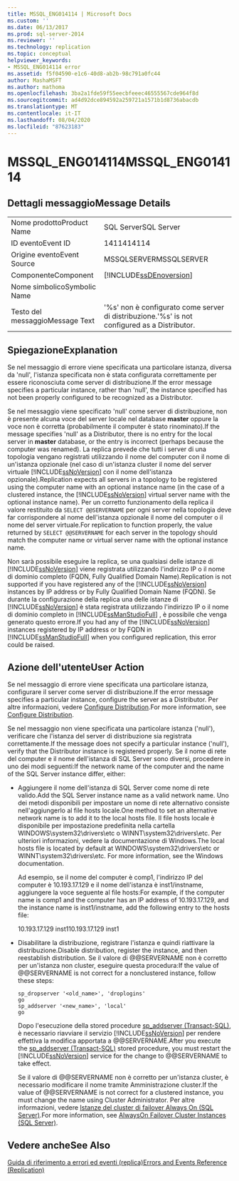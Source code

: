 ```yaml
---
title: MSSQL_ENG014114 | Microsoft Docs
ms.custom: ''
ms.date: 06/13/2017
ms.prod: sql-server-2014
ms.reviewer: ''
ms.technology: replication
ms.topic: conceptual
helpviewer_keywords:
- MSSQL_ENG014114 error
ms.assetid: f5f04590-e1c6-40d8-ab2b-98c791a0fc44
author: MashaMSFT
ms.author: mathoma
ms.openlocfilehash: 3ba2a1fde59f55eecbfeeec46555567cde964f8d
ms.sourcegitcommit: ad4d92dce894592a259721a1571b1d8736abacdb
ms.translationtype: MT
ms.contentlocale: it-IT
ms.lasthandoff: 08/04/2020
ms.locfileid: "87623183"
---
```

# <a name="mssql_eng014114"></a><span data-ttu-id="9009e-102">MSSQL_ENG014114</span><span class="sxs-lookup"><span data-stu-id="9009e-102">MSSQL_ENG014114</span></span>
    
## <a name="message-details"></a><span data-ttu-id="9009e-103">Dettagli messaggio</span><span class="sxs-lookup"><span data-stu-id="9009e-103">Message Details</span></span>  
  
|||  
|-|-|  
|<span data-ttu-id="9009e-104">Nome prodotto</span><span class="sxs-lookup"><span data-stu-id="9009e-104">Product Name</span></span>|<span data-ttu-id="9009e-105">SQL Server</span><span class="sxs-lookup"><span data-stu-id="9009e-105">SQL Server</span></span>|  
|<span data-ttu-id="9009e-106">ID evento</span><span class="sxs-lookup"><span data-stu-id="9009e-106">Event ID</span></span>|<span data-ttu-id="9009e-107">14114</span><span class="sxs-lookup"><span data-stu-id="9009e-107">14114</span></span>|  
|<span data-ttu-id="9009e-108">Origine evento</span><span class="sxs-lookup"><span data-stu-id="9009e-108">Event Source</span></span>|<span data-ttu-id="9009e-109">MSSQLSERVER</span><span class="sxs-lookup"><span data-stu-id="9009e-109">MSSQLSERVER</span></span>|  
|<span data-ttu-id="9009e-110">Componente</span><span class="sxs-lookup"><span data-stu-id="9009e-110">Component</span></span>|[!INCLUDE[ssDEnoversion](../../includes/ssdenoversion-md.md)]|  
|<span data-ttu-id="9009e-111">Nome simbolico</span><span class="sxs-lookup"><span data-stu-id="9009e-111">Symbolic Name</span></span>||  
|<span data-ttu-id="9009e-112">Testo del messaggio</span><span class="sxs-lookup"><span data-stu-id="9009e-112">Message Text</span></span>|<span data-ttu-id="9009e-113">'%s' non è configurato come server di distribuzione.</span><span class="sxs-lookup"><span data-stu-id="9009e-113">'%s' is not configured as a Distributor.</span></span>|  
  
## <a name="explanation"></a><span data-ttu-id="9009e-114">Spiegazione</span><span class="sxs-lookup"><span data-stu-id="9009e-114">Explanation</span></span>  
 <span data-ttu-id="9009e-115">Se nel messaggio di errore viene specificata una particolare istanza, diversa da 'null', l'istanza specificata non è stata configurata correttamente per essere riconosciuta come server di distribuzione.</span><span class="sxs-lookup"><span data-stu-id="9009e-115">If the error message specifies a particular instance, rather than 'null', the instance specified has not been properly configured to be recognized as a Distributor.</span></span>  
  
 <span data-ttu-id="9009e-116">Se nel messaggio viene specificato 'null' come server di distribuzione, non è presente alcuna voce del server locale nel database **master** oppure la voce non è corretta (probabilmente il computer è stato rinominato).</span><span class="sxs-lookup"><span data-stu-id="9009e-116">If the message specifies 'null' as a Distributor, there is no entry for the local server in **master** database, or the entry is incorrect (perhaps because the computer was renamed).</span></span> <span data-ttu-id="9009e-117">La replica prevede che tutti i server di una topologia vengano registrati utilizzando il nome del computer con il nome di un'istanza opzionale (nel caso di un'istanza cluster il nome del server virtuale [!INCLUDE[ssNoVersion](../../includes/ssnoversion-md.md)] con il nome dell'istanza opzionale).</span><span class="sxs-lookup"><span data-stu-id="9009e-117">Replication expects all servers in a topology to be registered using the computer name with an optional instance name (in the case of a clustered instance, the [!INCLUDE[ssNoVersion](../../includes/ssnoversion-md.md)] virtual server name with the optional instance name).</span></span> <span data-ttu-id="9009e-118">Per un corretto funzionamento della replica il valore restituito da `SELECT @@SERVERNAME` per ogni server nella topologia deve far corrispondere al nome dell'istanza opzionale il nome del computer o il nome del server virtuale.</span><span class="sxs-lookup"><span data-stu-id="9009e-118">For replication to function properly, the value returned by `SELECT @@SERVERNAME` for each server in the topology should match the computer name or virtual server name with the optional instance name.</span></span>  
  
 <span data-ttu-id="9009e-119">Non sarà possibile eseguire la replica, se una qualsiasi delle istanze di [!INCLUDE[ssNoVersion](../../includes/ssnoversion-md.md)] viene registrata utilizzando l'indirizzo IP o il nome di dominio completo (FQDN, Fully Qualified Domain Name).</span><span class="sxs-lookup"><span data-stu-id="9009e-119">Replication is not supported if you have registered any of the [!INCLUDE[ssNoVersion](../../includes/ssnoversion-md.md)] instances by IP address or by Fully Qualified Domain Name (FQDN).</span></span> <span data-ttu-id="9009e-120">Se durante la configurazione della replica una delle istanze di [!INCLUDE[ssNoVersion](../../includes/ssnoversion-md.md)] è stata registrata utilizzando l'indirizzo IP o il nome di dominio completo in [!INCLUDE[ssManStudioFull](../../includes/ssmanstudiofull-md.md)] , è possibile che venga generato questo errore.</span><span class="sxs-lookup"><span data-stu-id="9009e-120">If you had any of the [!INCLUDE[ssNoVersion](../../includes/ssnoversion-md.md)] instances registered by IP address or by FQDN in [!INCLUDE[ssManStudioFull](../../includes/ssmanstudiofull-md.md)] when you configured replication, this error could be raised.</span></span>  
  
## <a name="user-action"></a><span data-ttu-id="9009e-121">Azione dell'utente</span><span class="sxs-lookup"><span data-stu-id="9009e-121">User Action</span></span>  
 <span data-ttu-id="9009e-122">Se nel messaggio di errore viene specificata una particolare istanza, configurare il server come server di distribuzione.</span><span class="sxs-lookup"><span data-stu-id="9009e-122">If the error message specifies a particular instance, configure the server as a Distributor.</span></span> <span data-ttu-id="9009e-123">Per altre informazioni, vedere [Configure Distribution](configure-distribution.md).</span><span class="sxs-lookup"><span data-stu-id="9009e-123">For more information, see [Configure Distribution](configure-distribution.md).</span></span>  
  
 <span data-ttu-id="9009e-124">Se nel messaggio non viene specificata una particolare istanza ('null'), verificare che l'istanza del server di distribuzione sia registrata correttamente.</span><span class="sxs-lookup"><span data-stu-id="9009e-124">If the message does not specify a particular instance ('null'), verify that the Distributor instance is registered properly.</span></span> <span data-ttu-id="9009e-125">Se il nome di rete del computer e il nome dell'istanza di SQL Server sono diversi, procedere in uno dei modi seguenti:</span><span class="sxs-lookup"><span data-stu-id="9009e-125">If the network name of the computer and the name of the SQL Server instance differ, either:</span></span>  
  
-   <span data-ttu-id="9009e-126">Aggiungere il nome dell'istanza di SQL Server come nome di rete valido.</span><span class="sxs-lookup"><span data-stu-id="9009e-126">Add the SQL Server instance name as a valid network name.</span></span> <span data-ttu-id="9009e-127">Uno dei metodi disponibili per impostare un nome di rete alternativo consiste nell'aggiungerlo al file hosts locale.</span><span class="sxs-lookup"><span data-stu-id="9009e-127">One method to set an alternative network name is to add it to the local hosts file.</span></span> <span data-ttu-id="9009e-128">Il file hosts locale è disponibile per impostazione predefinita nella cartella WINDOWS\system32\drivers\etc o WINNT\system32\drivers\etc. Per ulteriori informazioni, vedere la documentazione di Windows.</span><span class="sxs-lookup"><span data-stu-id="9009e-128">The local hosts file is located by default at WINDOWS\system32\drivers\etc or WINNT\system32\drivers\etc. For more information, see the Windows documentation.</span></span>  
  
     <span data-ttu-id="9009e-129">Ad esempio, se il nome del computer è comp1, l'indirizzo IP del computer è 10.193.17.129 e il nome dell'istanza è inst1/instname, aggiungere la voce seguente al file hosts:</span><span class="sxs-lookup"><span data-stu-id="9009e-129">For example, if the computer name is comp1 and the computer has an IP address of 10.193.17.129, and the instance name is inst1/instname, add the following entry to the hosts file:</span></span>  
  
     <span data-ttu-id="9009e-130">10.193.17.129 inst1</span><span class="sxs-lookup"><span data-stu-id="9009e-130">10.193.17.129 inst1</span></span>  
  
-   <span data-ttu-id="9009e-131">Disabilitare la distribuzione, registrare l'istanza e quindi riattivare la distribuzione.</span><span class="sxs-lookup"><span data-stu-id="9009e-131">Disable distribution, register the instance, and then reestablish distribution.</span></span> <span data-ttu-id="9009e-132">Se il valore di @@SERVERNAME non è corretto per un'istanza non cluster, eseguire questa procedura:</span><span class="sxs-lookup"><span data-stu-id="9009e-132">If the value of @@SERVERNAME is not correct for a nonclustered instance, follow these steps:</span></span>  
  
    ```  
    sp_dropserver '<old_name>', 'droplogins'  
    go  
    sp_addserver '<new_name>', 'local'  
    go  
    ```  
  
     <span data-ttu-id="9009e-133">Dopo l'esecuzione della stored procedure [sp_addserver &#40;Transact-SQL&#41;](/sql/relational-databases/system-stored-procedures/sp-addserver-transact-sql), è necessario riavviare il servizio [!INCLUDE[ssNoVersion](../../includes/ssnoversion-md.md)] per rendere effettiva la modifica apportata a @@SERVERNAME.</span><span class="sxs-lookup"><span data-stu-id="9009e-133">After you execute the [sp_addserver &#40;Transact-SQL&#41;](/sql/relational-databases/system-stored-procedures/sp-addserver-transact-sql) stored procedure, you must restart the [!INCLUDE[ssNoVersion](../../includes/ssnoversion-md.md)] service for the change to @@SERVERNAME to take effect.</span></span>  
  
     <span data-ttu-id="9009e-134">Se il valore di @@SERVERNAME non è corretto per un'istanza cluster, è necessario modificare il nome tramite Amministrazione cluster.</span><span class="sxs-lookup"><span data-stu-id="9009e-134">If the value of @@SERVERNAME is not correct for a clustered instance, you must change the name using Cluster Administrator.</span></span> <span data-ttu-id="9009e-135">Per altre informazioni, vedere [Istanze del cluster di failover Always On (SQL Server)](../../sql-server/failover-clusters/windows/always-on-failover-cluster-instances-sql-server.md).</span><span class="sxs-lookup"><span data-stu-id="9009e-135">For more information, see [AlwaysOn Failover Cluster Instances (SQL Server)](../../sql-server/failover-clusters/windows/always-on-failover-cluster-instances-sql-server.md).</span></span>  
  
## <a name="see-also"></a><span data-ttu-id="9009e-136">Vedere anche</span><span class="sxs-lookup"><span data-stu-id="9009e-136">See Also</span></span>  
 [<span data-ttu-id="9009e-137">Guida di riferimento a errori ed eventi &#40;replica&#41;</span><span class="sxs-lookup"><span data-stu-id="9009e-137">Errors and Events Reference &#40;Replication&#41;</span></span>](errors-and-events-reference-replication.md)  
  
  
